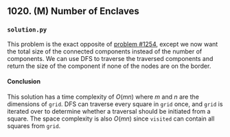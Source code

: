 ## 1020. (M) Number of Enclaves

### `solution.py`
This problem is the exact opposite of [problem #1254](../../1254.%20(M)%20Number%20of%20Closed%20Islands/Python3), except we now want the total size of the connected components instead of the number of components. We can use DFS to traverse the traversed components and return the size of the component if none of the nodes are on the border.  

#### Conclusion
This solution has a time complexity of $O(mn)$ where $m$ and $n$ are the dimensions of `grid`. DFS can traverse every square in `grid` once, and `grid` is iterated over to determine whether a traversal should be initiated from a square. The space complexity is also $O(mn)$ since `visited` can contain all squares from `grid`.  
  

